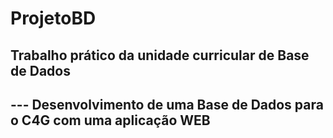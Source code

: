 # ProjetoBD
## Trabalho prático da unidade curricular de Base de Dados 
## --- Desenvolvimento de uma Base de Dados para o C4G com uma aplicação WEB

